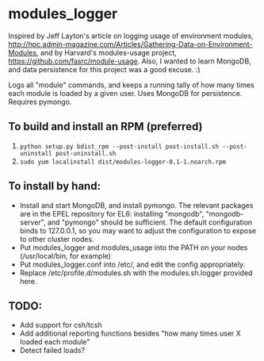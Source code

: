 modules_logger
==========================

Inspired by Jeff Layton's article on logging usage of environment modules,
http://hpc.admin-magazine.com/Articles/Gathering-Data-on-Environment-Modules,
and by Harvard's modules-usage project, https://github.com/fasrc/module-usage.
Also, I wanted to learn MongoDB, and data persistence for this project was
a good excuse. :)

Logs all "module" commands, and keeps a running tally of how many times each
module is loaded by a given user. Uses MongoDB for persistence. Requires pymongo.

## To build and install an RPM (preferred) ##
1. `python setup.py bdist_rpm --post-install post-install.sh --post-uninstall post-uninstall.sh`
2. `sudo yum localinstall dist/modules-logger-0.1-1.noarch.rpm`

## To install by hand: ##
* Install and start MongoDB, and install pymongo. The relevant packages are in 
the EPEL repository for EL6: installing "mongodb", "mongodb-server", and 
"pymongo" should be sufficient. The default configuration binds to 127.0.0.1, so 
you may want to adjust the configuration to expose to other cluster nodes.
* Put modules_logger and modules_usage into the PATH on your nodes (/usr/local/bin, 
for example)
* Put modules_logger.conf into /etc/, and edit the config appropriately.
* Replace /etc/profile.d/modules.sh with the modules.sh.logger provided here.

## TODO: ##
* Add support for csh/tcsh
* Add additional reporting functions besides "how many times user X 
loaded each module"
* Detect failed loads?
